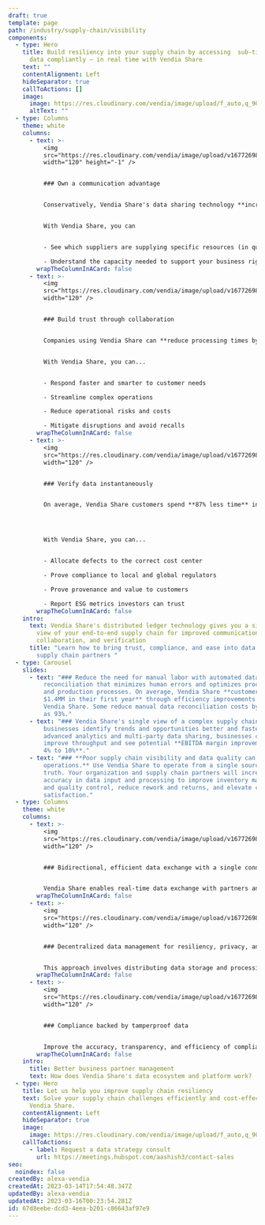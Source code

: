 ```yaml
---
draft: true
template: page
path: /industry/supply-chain/visibility
components:
  - type: Hero
    title: Build resiliency into your supply chain by accessing  sub-tier partner
      data compliantly — in real time with Vendia Share
    text: ""
    contentAlignment: Left
    hideSeparator: true
    callToActions: []
    image:
      image: https://res.cloudinary.com/vendia/image/upload/f_auto,q_90/v1678815975/Website/Iso/Group_ccbmyd.png
      altText: ""
  - type: Columns
    theme: white
    columns:
      - text: >-
          <img
          src="https://res.cloudinary.com/vendia/image/upload/v1677269834/Website/Icons/Blue%20icons/People_101_zknsjk.svg"  class="image-float-left"
          width="120" height="-1" />


          ### Own a communication advantage


          Conservatively, Vendia Share's data sharing technology **increases labor productivity by 4.7%**. 


          With Vendia Share, you can


          - See which suppliers are supplying specific resources (in quality and quality) from end-to-end

          - Understand the capacity needed to support your business right now compared to the capacity you actually have to meet the business needs
        wrapTheColumnInACard: false
      - text: >-
          <img
          src="https://res.cloudinary.com/vendia/image/upload/v1677269835/Website/Icons/Blue%20icons/People_102_rhu0t6.svg"  class="image-float-left"
          width="120" />


          ### Build trust through collaboration


          Companies using Vendia Share can **reduce processing times by up to three weeks**. 


          With Vendia Share, you can...


          - Respond faster and smarter to customer needs

          - Streamline complex operations

          - Reduce operational risks and costs

          - Mitigate disruptions and avoid recalls
        wrapTheColumnInACard: false
      - text: >-
          <img
          src="https://res.cloudinary.com/vendia/image/upload/v1677269834/Website/Icons/Blue%20icons/People_98_okyitl.svg"  class="image-float-left"
          width="120" />


          ### Verify data instantaneously


          On average, Vendia Share customers spend **87% less time** investigating and resolving data inconsistencies.




          With Vendia Share, you can...


          - Allocate defects to the correct cost center

          - Prove compliance to local and global regulators

          - Prove provenance and value to customers

          - Report ESG metrics investors can trust
        wrapTheColumnInACard: false
    intro:
      text: Vendia Share's distributed ledger technology gives you a single, unified
        view of your end-to-end supply chain for improved communication,
        collaboration, and verification
      title: "Learn how to bring trust, compliance, and ease into data sharing with
        supply chain partners "
  - type: Carousel
    slides:
      - text: "### Reduce the need for manual labor with automated data inputs and
          reconciliation that minimizes human errors and optimizes procurement
          and production processes. On average, Vendia Share **customers save
          $1.4MM in their first year** through efficiency improvements with
          Vendia Share. Some reduce manual data reconciliation costs by as much
          as 93%."
      - text: "### Vendia Share's single view of a complex supply chain can help
          businesses identify trends and opportunities better and faster. With
          advanced analytics and multi-party data sharing, businesses can
          improve throughput and see potential **EBITDA margin improvements of
          4% to 10%**."
      - text: "### **Poor supply chain visibility and data quality can cost up to 15% of
          operations.** Use Vendia Share to operate from a single source of
          truth. Your organization and supply chain partners will increase
          accuracy in data input and processing to improve inventory management
          and quality control, reduce rework and returns, and elevate customer
          satisfaction."
  - type: Columns
    theme: white
    columns:
      - text: >-
          <img
          src="https://res.cloudinary.com/vendia/image/upload/v1677269870/Website/Icons/Blue%20icons/Tech_112_dqvknn.svg"  class="image-float-left"
          width="120" />


          ### Bidirectional, efficient data exchange with a single connection


          Vendia Share enables real-time data exchange with partners and systems without the need to establish a new connection per partner pair, perfect for modern web applications that require real-time data exchange and communication with hundreds of partners.
        wrapTheColumnInACard: false
      - text: >-
          <img
          src="https://res.cloudinary.com/vendia/image/upload/v1677269870/Website/Icons/Blue%20icons/Tech_111_w4ppei.svg"  class="image-float-left"
          width="120" />


          ### Decentralized data management for resiliency, privacy, and control


          This approach involves distributing data storage and processing across multiple nodes or devices rather than single, centralized server or database. Benefits include improved resilience, security, privacy, cost reduction, and greater control over data ownership and usage.
        wrapTheColumnInACard: false
      - text: >-
          <img
          src="https://res.cloudinary.com/vendia/image/upload/v1677269814/Website/Icons/Blue%20icons/Media_111_mtm4e3.svg"  class="image-float-left"
          width="120" />


          ### Compliance backed by tamperproof data


          Improve the accuracy, transparency, and efficiency of compliance processes while reducing risk. Vendia Share's distributed ledger offers a secure, auditable record of transactions and activities to help ensure compliance with policies and regulations.
        wrapTheColumnInACard: false
    intro:
      title: Better business partner management
      text: How does Vendia Share's data ecosystem and platform work?
  - type: Hero
    title: Let us help you improve supply chain resiliency
    text: Solve your supply chain challenges efficiently and cost-effectively with
      Vendia Share.
    contentAlignment: Left
    hideSeparator: true
    image:
      image: https://res.cloudinary.com/vendia/image/upload/f_auto,q_90/v1677268224/Website/Iso/VendiaShare_iso_lnmpta.svg
    callToActions:
      - label: Request a data strategy consult
        url: https://meetings.hubspot.com/aashish3/contact-sales
seo:
  noindex: false
createdBy: alexa-vendia
createdAt: 2023-03-14T17:54:48.347Z
updatedBy: alexa-vendia
updatedAt: 2023-03-16T00:23:54.281Z
id: 67d8eebe-dcd3-4eea-b201-c86643af97e9
---
```

